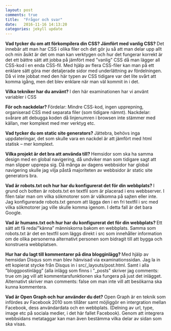 ```yaml
---
layout: post
comments: true
title:  "Frågor och svar"
date:   2016-11-16 14:13:20
categories: jekyll update
---
```


<b> Vad tycker du om att förkompilera din CSS? Jämfört med vanlig CSS? </b>
Det innebär att man har CSS i olika filer och det gör ju så att man delar upp allt och min åsikt är det om man kan
verktygen och hur det fungerar korrekt är det ett bättre sätt att jobba på jämfört med ”vanlig” CSS då man lägger all
CSS-kod i en enda CSS-fil. Med hjälp av flera CSS-filer kan man på ett enklare sätt göra mer detaljerade sidor med
underlättning av fördelningen. Då vi inte jobbat med den här typen av CSS tidigare var det lite svårt att komma igång,
men det blev enklare när man väl kommit in i det.

<b> Vilka tekniker har du använt? </b>
I den här examinationen har vi använt variabler i CSS

<b> För och nackdelar? </b>
Fördelar: Mindre CSS-kod, ingen upprepning, organiserad CSS med separata filer (som tidigare nämnt).
Nackdelar: svårare att debugga koden då linjenumren i browsen inte stämmer med källan, mer komplext med mer verktyg etc.

<b> Vad tycker du om static site generators? </b>
Jättebra, behövs inga uppdateringar, det som skulle vara en nackdel är att jämfört med html statisk – mer komplext.

<b> Vilka projekt är det bra att använda till? </b>
Hemsidor som ska ha samma design med en global navigering, då undviker man som tidigare sagt att man slipper upprepa sig.
Då många av dagens webbsidor har global navigering skulle jag vilja påstå majoriteten av webbsidor är static site generators bra.

<b> Vad är robots.txt och hur har du konfigurerat det för din webbplats? </b>
I grund och botten är robots.txt en textfil som är placerad i ens webbserver.
I filen talar man om vilka sökmotorer som är välkomna på sajten eller inte.
Jag konfigurerade robots.txt genom att lägga den i en fri textfil i src med vilka sökmotorer jag ville skulle komma igenom.
I detta fall är det bara Google.

<b> Vad är humans.txt och hur har du konfigurerat det för din webbplats? </b>
Ett sätt att få reda/”känna” människorna bakom en webbplats. Samma som robots.txt är det en textfil som läggs direkt i
src som innehåller information om de olika personerna alternativt personen som bidragit till att bygga och konstruera webbplatsen.

<b> Hur har du lagt till kommentarer på dina blogginlägg? </b>
Med hjälp av hemsidan Disqus som man blev hänvisad via examinationssidan. Jag la in ett kopierat stycke från Disqus
in i src/_layouts/post.html. Samt i alla ”bloggpostinlägg” (alla inlägg som finns i "_posts" skriver jag comments: true om jag vill att kommentarsfunktionen
ska fungera på just det inlägget. Alternativt skriver man comments: false om man inte vill att besökarna ska kunna kommentera.

<b> Vad är Open Graph och hur använder du det? </b>
Open Graph är en teknik som infördes av Facebook 2010 som tillåter samt möjliggör en intergration mellan Facebook,
dess användardata och en webbplats. (Delning av url, type, image etc på sociala medier, i det här fallet Facebook).
Genom att integrera webbsidans metataggar kan man även bestämma vilka delar av sidan som ska visas.
